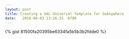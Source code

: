 ```yaml
---
layout: post
title: Creating a UAC Universal Template for GoAnywhere
date:   2018-08-03 13:26:25 -0700
---
```

{% gist 81500fa20395be6334fa5b5b3b2fdde0 %}